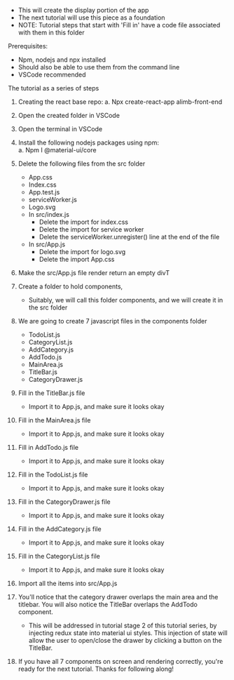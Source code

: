 - This will create the display portion of the app
- The next tutorial will use this piece as a foundation
- NOTE: Tutorial steps that start with 'Fill in' have a code file associated with them in this folder


Prerequisites:
- Npm, nodejs and npx installed
- Should also be able to use them from the command line
- VSCode recommended


The tutorial as a series of steps
1. Creating the react base repo:
	a. Npx create-react-app alimb-front-end
2. Open the created folder in VSCode
3. Open the terminal in VSCode
4. Install the following nodejs packages using npm:  
	a. Npm I @material-ui/core  
5. Delete the following files from the src folder  
	- App.css  
	- Index.css  
	- App.test.js  
	- serviceWorker.js  
	- Logo.svg  
	- In src/index.js  
		- Delete the import for index.css  
		- Delete the import for service worker  
		- Delete the serviceWorker.unregister() line at the end of the file  
	- In src/App.js  
		- Delete the import for logo.svg  
		- Delete the import App.css  
6. Make the src/App.js file render return an empty divT  
7. Create a folder to hold components,  
	- Suitably, we will call this folder components, and we will create it in the src folder 
8. We are going to create 7 javascript files in the components folder  
	- TodoList.js  
	- CategoryList.js  
	- AddCategory.js  
	- AddTodo.js  
	- MainArea.js  
	- TitleBar.js  
	- CategoryDrawer.js  
9. Fill in the TitleBar.js file  
	- Import it to App.js, and make sure it looks okay  
10. Fill in the MainArea.js file  
	- Import it to App.js, and make sure it looks okay  
11. Fill in AddTodo.js file  
	- Import it to App.js, and make sure it looks okay  
12. Fill in the TodoList.js file  
	- Import it to App.js, and make sure it looks okay  
13. Fill in the CategoryDrawer.js file  
	- Import it to App.js, and make sure it looks okay  
14. Fill in the AddCategory.js file  
	- Import it to App.js, and make sure it looks okay  
15. Fill in the CategoryList.js file  
	- Import it to App.js, and make sure it looks okay  
16. Import all the items into src/App.js  



1. You'll notice that the category drawer overlaps the main area and the titlebar. You will also notice the TitleBar overlaps the AddTodo component.
	- This will be addressed in tutorial stage 2 of this tutorial series, by injecting redux state into material ui styles. This injection of state will allow the user to open/close the drawer by clicking a button on the TitleBar.  
2. If you have all 7 components on screen and rendering correctly, you're ready for the next tutorial. Thanks for following along!
	
		

